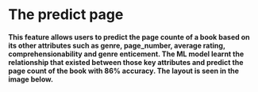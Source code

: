 # The predict page 
#### This feature allows users to predict the page counte of a book based on its other attributes such as genre, page_number, average rating, comprehensionability and genre enticement. The ML model learnt the relationship that existed between those key attributes and predict the page count of the book with 86% accuracy. The layout is seen in the image below.
